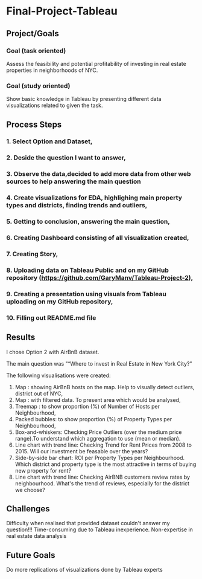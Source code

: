 # Final-Project-Tableau

## Project/Goals

### Goal (task oriented)
Assess the feasibility and potential profitability of investing in real estate properties in neighborhoods of NYC.

### Goal (study oriented)
Show basic knowledge in Tableau by presenting different data visualizations  related to given the task.

## Process Steps

### 1. Select Option and Dataset,
### 2. Deside the question I want to answer,
### 3. Observe the data,decided to add more data from other web sources to help answering the main question
### 4. Create visualizations for EDA, highlighing main property types and districts, finding trends and outliers,
### 5. Getting to conclusion, answering the main question,
### 6. Creating Dashboard consisting of all visualization created,
### 7. Creating Story,
### 8. Uploading data on Tableau Public and on my GitHub repository (https://github.com/GaryManv/Tableau-Project-2),
### 9. Creating a presentation using visuals from Tableau uploading on my GitHub repository,
### 10. Filling out README.md file

## Results

I chose Option 2 with AirBnB dataset. 

The main question was "“Where to invest in Real Estate in New York City?”

The following visualisations were created:
1. Map : showing AirBnB hosts on the map. Help to visually detect outliers, district out of NYC,
2. Map : with filtered data. To present area which would be analysed,
3. Treemap : to show proportion (%) of Number of Hosts per Neighbourhood,
4. Packed bubbles: to show proportion (%) of Property Types per Neighbourhood,
5. Box-and-whiskers: Checking Price Outliers (over the medium price range).To understand which aggregation to use (mean or median).
6. Line chart with trend line: Checking Trend for Rent Prices from 2008 to 2015. Will our investment be feasable over the years?
7. Side-by-side bar chart: ROI per Property Types per Neighbourhood.  Which district and property type is the most attractive in terms of buying new property for rent?
8. Line chart with trend line: Checking AirBNB customers review rates by neighbourhood. What's the trend of reviews, especially for the district we choose?

## Challenges 

Difficulty when realised that provided dataset couldn't answer my question!!!
Time-consuming due to Tableau inexperience.
Non-expertise in real estate data analysis

## Future Goals
Do more replications of visualizations done by Tableau experts 

